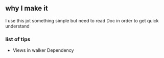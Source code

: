 ## why I make it
I use this jot something simple but need to read Doc in order to get quick understand
### list of tips
+   Views in walker Dependency